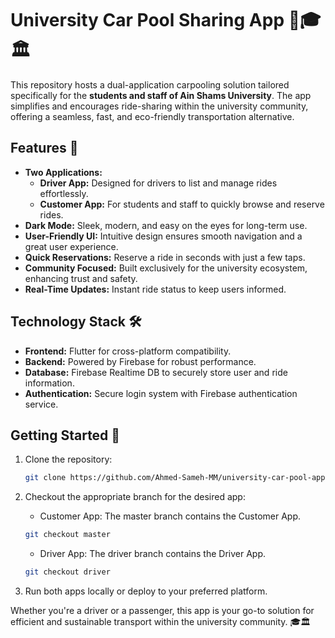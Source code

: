 # University Car Pool Sharing App 🚗🎓🏛️

This repository hosts a dual-application carpooling solution tailored specifically for the **students and staff of Ain Shams University**. The app simplifies and encourages ride-sharing within the university community, offering a seamless, fast, and eco-friendly transportation alternative.

## Features 🌟
- **Two Applications:**
  - **Driver App:** Designed for drivers to list and manage rides effortlessly.
  - **Customer App:** For students and staff to quickly browse and reserve rides.
- **Dark Mode:** Sleek, modern, and easy on the eyes for long-term use.
- **User-Friendly UI:** Intuitive design ensures smooth navigation and a great user experience.
- **Quick Reservations:** Reserve a ride in seconds with just a few taps.
- **Community Focused:** Built exclusively for the university ecosystem, enhancing trust and safety.
- **Real-Time Updates:** Instant ride status to keep users informed.

## Technology Stack 🛠️
- **Frontend:** Flutter for cross-platform compatibility.
- **Backend:** Powered by Firebase for robust performance.
- **Database:** Firebase Realtime DB to securely store user and ride information.
- **Authentication:** Secure login system with Firebase authentication service.

## Getting Started 🚀
1. Clone the repository:
   ```bash
   git clone https://github.com/Ahmed-Sameh-MM/university-car-pool-app.git
   ```

2. Checkout the appropriate branch for the desired app:
    - Customer App: The master branch contains the Customer App.
    ```bash
    git checkout master
    ```

    - Driver App: The driver branch contains the Driver App.
    ```bash
    git checkout driver
    ```

3. Run both apps locally or deploy to your preferred platform.


Whether you're a driver or a passenger, this app is your go-to solution for efficient and sustainable transport within the university community. 🎓🏛️
